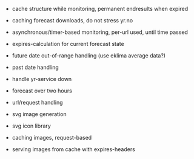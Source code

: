 - cache structure while monitoring, permanent endresults when expired
- caching forecast downloads, do not stress yr.no
- asynchronous/timer-based monitoring, per-url used, until time passed
- expires-calculation for current forecast state
- future date out-of-range handling (use eklima average data?)
- past date handling
- handle yr-service down
- forecast over two hours
- url/request handling

- svg image generation
- svg icon library
- caching images, request-based
- serving images from cache with expires-headers
